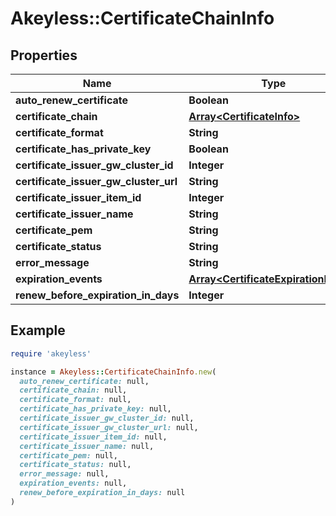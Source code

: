# Akeyless::CertificateChainInfo

## Properties

| Name | Type | Description | Notes |
| ---- | ---- | ----------- | ----- |
| **auto_renew_certificate** | **Boolean** |  | [optional] |
| **certificate_chain** | [**Array&lt;CertificateInfo&gt;**](CertificateInfo.md) |  | [optional] |
| **certificate_format** | **String** |  | [optional] |
| **certificate_has_private_key** | **Boolean** |  | [optional] |
| **certificate_issuer_gw_cluster_id** | **Integer** |  | [optional] |
| **certificate_issuer_gw_cluster_url** | **String** |  | [optional] |
| **certificate_issuer_item_id** | **Integer** |  | [optional] |
| **certificate_issuer_name** | **String** |  | [optional] |
| **certificate_pem** | **String** |  | [optional] |
| **certificate_status** | **String** |  | [optional] |
| **error_message** | **String** |  | [optional] |
| **expiration_events** | [**Array&lt;CertificateExpirationEvent&gt;**](CertificateExpirationEvent.md) |  | [optional] |
| **renew_before_expiration_in_days** | **Integer** |  | [optional] |

## Example

```ruby
require 'akeyless'

instance = Akeyless::CertificateChainInfo.new(
  auto_renew_certificate: null,
  certificate_chain: null,
  certificate_format: null,
  certificate_has_private_key: null,
  certificate_issuer_gw_cluster_id: null,
  certificate_issuer_gw_cluster_url: null,
  certificate_issuer_item_id: null,
  certificate_issuer_name: null,
  certificate_pem: null,
  certificate_status: null,
  error_message: null,
  expiration_events: null,
  renew_before_expiration_in_days: null
)
```


